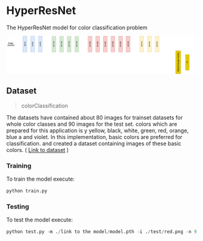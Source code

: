 # HyperResNet

The HyperResNet model for color classification problem

![assets/HyperResNet.png](assets/HyperResNet.png)

## Dataset

> colorClassification

The datasets have contained about 80 images for trainset datasets for whole color classes and 90 images for the test set. colors which are prepared for this application is y yellow, black, white, green, red, orange, blue a and violet. In this implementation, basic colors are preferred for classification. and created a dataset containing images of these basic colors. ( [Link to dataset](https://www.kaggle.com/datasets/ayanzadeh93/color-classification) )

### Training

To train the model execute: 
```python
python train.py
```

### Testing

To test the model execute: 
```python
python test.py -m ./link to the model/model.pth -i ./test/red.png -n 9 
```
